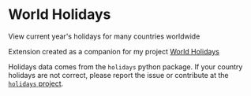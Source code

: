 # World Holidays

View current year's holidays for many countries worldwide

Extension created as a companion for my project [World Holidays](https://world-holidays.info/)

Holidays data comes from the `holidays` python package. If your country holidays are not correct, please report the issue or contribute at the [`holidays` project](https://github.com/dr-prodigy/python-holidays).
